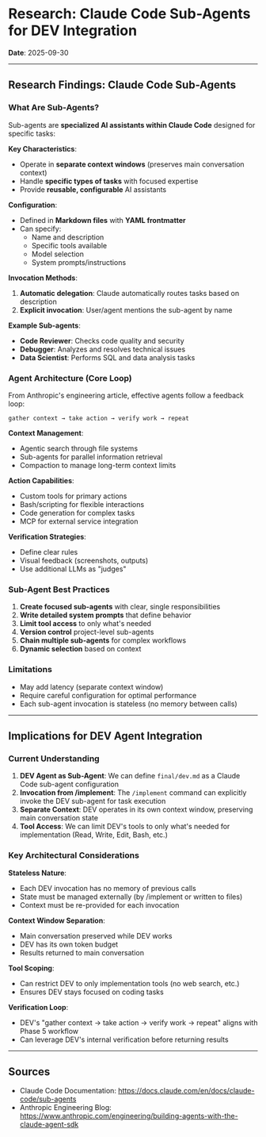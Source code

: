 # Research: Claude Code Sub-Agents for DEV Integration

**Date**: 2025-09-30

---

## Research Findings: Claude Code Sub-Agents

### What Are Sub-Agents?

Sub-agents are **specialized AI assistants within Claude Code** designed for specific tasks:

**Key Characteristics**:
- Operate in **separate context windows** (preserves main conversation context)
- Handle **specific types of tasks** with focused expertise
- Provide **reusable, configurable** AI assistants

**Configuration**:
- Defined in **Markdown files** with **YAML frontmatter**
- Can specify:
  - Name and description
  - Specific tools available
  - Model selection
  - System prompts/instructions

**Invocation Methods**:
1. **Automatic delegation**: Claude automatically routes tasks based on description
2. **Explicit invocation**: User/agent mentions the sub-agent by name

**Example Sub-agents**:
- **Code Reviewer**: Checks code quality and security
- **Debugger**: Analyzes and resolves technical issues
- **Data Scientist**: Performs SQL and data analysis tasks

### Agent Architecture (Core Loop)

From Anthropic's engineering article, effective agents follow a feedback loop:

```
gather context → take action → verify work → repeat
```

**Context Management**:
- Agentic search through file systems
- Sub-agents for parallel information retrieval
- Compaction to manage long-term context limits

**Action Capabilities**:
- Custom tools for primary actions
- Bash/scripting for flexible interactions
- Code generation for complex tasks
- MCP for external service integration

**Verification Strategies**:
- Define clear rules
- Visual feedback (screenshots, outputs)
- Use additional LLMs as "judges"

### Sub-Agent Best Practices

1. **Create focused sub-agents** with clear, single responsibilities
2. **Write detailed system prompts** that define behavior
3. **Limit tool access** to only what's needed
4. **Version control** project-level sub-agents
5. **Chain multiple sub-agents** for complex workflows
6. **Dynamic selection** based on context

### Limitations

- May add latency (separate context window)
- Require careful configuration for optimal performance
- Each sub-agent invocation is stateless (no memory between calls)

---

## Implications for DEV Agent Integration

### Current Understanding

1. **DEV Agent as Sub-Agent**: We can define `final/dev.md` as a Claude Code sub-agent configuration
2. **Invocation from /implement**: The `/implement` command can explicitly invoke the DEV sub-agent for task execution
3. **Separate Context**: DEV operates in its own context window, preserving main conversation state
4. **Tool Access**: We can limit DEV's tools to only what's needed for implementation (Read, Write, Edit, Bash, etc.)

### Key Architectural Considerations

**Stateless Nature**:
- Each DEV invocation has no memory of previous calls
- State must be managed externally (by /implement or written to files)
- Context must be re-provided for each invocation

**Context Window Separation**:
- Main conversation preserved while DEV works
- DEV has its own token budget
- Results returned to main conversation

**Tool Scoping**:
- Can restrict DEV to only implementation tools (no web search, etc.)
- Ensures DEV stays focused on coding tasks

**Verification Loop**:
- DEV's "gather context → take action → verify work → repeat" aligns with Phase 5 workflow
- Can leverage DEV's internal verification before returning results

---

## Sources

- Claude Code Documentation: https://docs.claude.com/en/docs/claude-code/sub-agents
- Anthropic Engineering Blog: https://www.anthropic.com/engineering/building-agents-with-the-claude-agent-sdk
